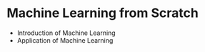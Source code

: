 # Machine Learning from Scratch

- Introduction of Machine Learning
- Application of Machine Learning
